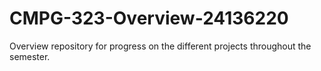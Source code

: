 # CMPG-323-Overview-24136220
Overview repository for progress on the different projects throughout the semester.
